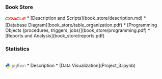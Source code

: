 ### Book Store
<img align="center" src="logo/oracle.png" width="64px" > 
* [Description and Scripts](book_store/description.md)
* [Database Diagram](book_store/table_organization.pdf)
* [Programming Objects (procedures, triggers, jobs)](book_store/programming.pdf)
* [Reports and Analysis](book_store/reports.pdf)


### Statistics
<img align="center" src="logo/python.png" width="64px" >
* Description
* [Data Visualization](Project_3.ipynb)
